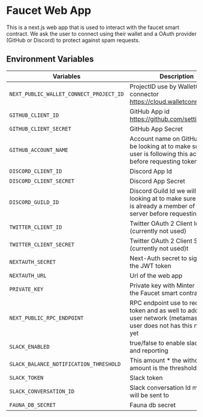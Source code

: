 # Faucet Web App

This is a next.js web app that is used to interact with the faucet smart contract.
We ask the user to connect using their wallet and a OAuth provider (GitHub or Discord) to protect against spam requests.

## Environment Variables

| Variables | Description |
| -------- | ------- |
| `NEXT_PUBLIC_WALLET_CONNECT_PROJECT_ID` | ProjectID use by WalletConnect connector https://cloud.walletconnect.com/ |
| `GITHUB_CLIENT_ID` | GitHub App id https://github.com/settings/apps |
| `GITHUB_CLIENT_SECRET` | GitHub App Secret |
| `GITHUB_ACCOUNT_NAME` | Account name on GitHub we will be looking at to make sure the user is following this account before requesting token |
| `DISCORD_CLIENT_ID` | Discord App Id |
| `DISCORD_CLIENT_SECRET` | Discord App Secret |
| `DISCORD_GUILD_ID` | Discord Guild Id we will be looking at to make sure the user is already a member of the server before requesting token |
| `TWITTER_CLIENT_ID` | Twitter OAuth 2 Client Id (currently not used) |
| `TWITTER_CLIENT_SECRET` | Twitter OAuth 2 Client Secret (currently not used)t |
| `NEXTAUTH_SECRET` | Next-Auth secret to sign/verify the JWT token |
| `NEXTAUTH_URL` | Url of the web app |
| `PRIVATE_KEY` | Private key with Minter role on the Faucet smart contract |
| `NEXT_PUBLIC_RPC_ENDPOINT` | RPC endpoint use to request token and as well to add to the user network (metamask) if the user does not has this network yet |
| `SLACK_ENABLED` | true/false to enable slack alert and reporting |
| `SLACK_BALANCE_NOTIFICATION_THRESHOLD` |  This amount * the withdraw amount is the threshold |
| `SLACK_TOKEN` | Slack token |
| `SLACK_CONVERSATION_ID` | Slack conversation Id message will be sent to |
| `FAUNA_DB_SECRET` | Fauna db secret |